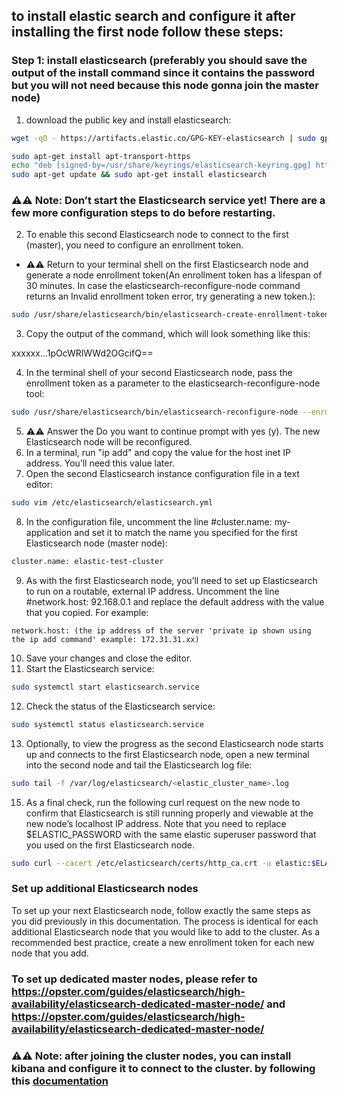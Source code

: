 ## to install elastic search and configure it after installing the first node follow these steps:
### Step 1: install elasticsearch (preferably you should save the output of the install command since it contains the password but you will not need because this node gonna join the master node)
1. download the public key and install elasticsearch:
```bash
wget -qO - https://artifacts.elastic.co/GPG-KEY-elasticsearch | sudo gpg --dearmor -o /usr/share/keyrings/elasticsearch-keyring.gpg

sudo apt-get install apt-transport-https
echo "deb [signed-by=/usr/share/keyrings/elasticsearch-keyring.gpg] https://artifacts.elastic.co/packages/8.x/apt stable main" | sudo tee /etc/apt/sources.list.d/elastic-8.x.list
sudo apt-get update && sudo apt-get install elasticsearch
```
### ⚠️⚠️ Note: Don’t start the Elasticsearch service yet! There are a few more configuration steps to do before restarting.
2. To enable this second Elasticsearch node to connect to the first (master), you need to configure an enrollment token.

* ⚠️⚠️ Return to your terminal shell on the first Elasticsearch node and generate a node enrollment token(An enrollment token has a lifespan of 30 minutes. In case the elasticsearch-reconfigure-node command returns an Invalid enrollment token error, try generating a new token.):
```bash
sudo /usr/share/elasticsearch/bin/elasticsearch-create-enrollment-token -s node
```
3. Copy the output of the command, which will look something like this:

xxxxxx...1pOcWRlWWd2OGcifQ==

4. In the terminal shell of your second Elasticsearch node, pass the enrollment token as a parameter to the elasticsearch-reconfigure-node tool:
```bash
sudo /usr/share/elasticsearch/bin/elasticsearch-reconfigure-node --enrollment-token <enrollment-token>
```
5. ⚠️⚠️ Answer the Do you want to continue prompt with yes (y). The new Elasticsearch node will be reconfigured.
6. In a terminal, run "ip add" and copy the value for the host inet IP address. You’ll need this value later.
7. Open the second Elasticsearch instance configuration file in a text editor:
```bash
sudo vim /etc/elasticsearch/elasticsearch.yml
```
8. In the configuration file, uncomment the line #cluster.name: my-application and set it to match the name you specified for the first Elasticsearch node (master node):
```bash
cluster.name: elastic-test-cluster
```
9. As with the first Elasticsearch node, you’ll need to set up Elasticsearch to run on a routable, external IP address. Uncomment the line #network.host: 92.168.0.1 and replace the default address with the value that you copied. For example:
```
network.host: (the ip address of the server 'private ip shown using the ip add command' example: 172.31.31.xx)
```
10. Save your changes and close the editor.
11. Start the Elasticsearch service:
```bash
sudo systemctl start elasticsearch.service
```
12. Check the status of the Elasticsearch service:
```bash
sudo systemctl status elasticsearch.service
```
13. Optionally, to view the progress as the second Elasticsearch node starts up and connects to the first Elasticsearch node, open a new terminal into the second node and tail the Elasticsearch log file:
```bash
sudo tail -f /var/log/elasticsearch/<elastic_cluster_name>.log
```
15. As a final check, run the following curl request on the new node to confirm that Elasticsearch is still running properly and viewable at the new node’s localhost IP address. Note that you need to replace $ELASTIC_PASSWORD with the same elastic superuser password that you used on the first Elasticsearch node.
```bash
sudo curl --cacert /etc/elasticsearch/certs/http_ca.crt -u elastic:$ELASTIC_PASSWORD https://localhost:9200
```
### Set up additional Elasticsearch nodes
To set up your next Elasticsearch node, follow exactly the same steps as you did previously in this documentation. The process is identical for each additional Elasticsearch node that you would like to add to the cluster. As a recommended best practice, create a new enrollment token for each new node that you add.
### To set up dedicated master nodes, please refer to https://opster.com/guides/elasticsearch/high-availability/elasticsearch-dedicated-master-node/ and https://opster.com/guides/elasticsearch/high-availability/elasticsearch-dedicated-master-node/
### ⚠️⚠️ Note: after joining the cluster nodes, you can install kibana and configure it to connect to the cluster. by following this [documentation](./kibana_installation.md)
